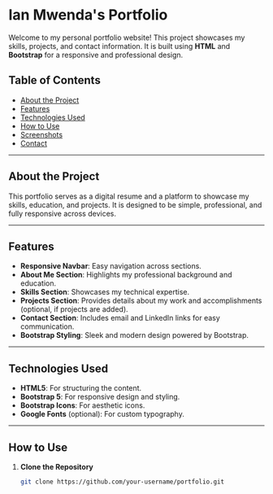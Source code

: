 # Ian Mwenda's Portfolio

Welcome to my personal portfolio website! This project showcases my skills, projects, and contact information. It is built using **HTML** and **Bootstrap** for a responsive and professional design.

## Table of Contents

- [About the Project](#about-the-project)
- [Features](#features)
- [Technologies Used](#technologies-used)
- [How to Use](#how-to-use)
- [Screenshots](#screenshots)
- [Contact](#contact)

---

## About the Project

This portfolio serves as a digital resume and a platform to showcase my skills, education, and projects. It is designed to be simple, professional, and fully responsive across devices.

---

## Features

- **Responsive Navbar**: Easy navigation across sections.
- **About Me Section**: Highlights my professional background and education.
- **Skills Section**: Showcases my technical expertise.
- **Projects Section**: Provides details about my work and accomplishments (optional, if projects are added).
- **Contact Section**: Includes email and LinkedIn links for easy communication.
- **Bootstrap Styling**: Sleek and modern design powered by Bootstrap.

---

## Technologies Used

- **HTML5**: For structuring the content.
- **Bootstrap 5**: For responsive design and styling.
- **Bootstrap Icons**: For aesthetic icons.
- **Google Fonts** (optional): For custom typography.

---

## How to Use

1. **Clone the Repository**
   ```bash
   git clone https://github.com/your-username/portfolio.git
